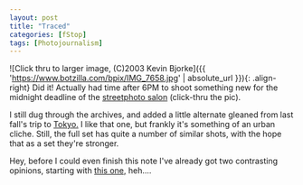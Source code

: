 ```yaml
---
layout: post
title: "Traced"
categories: [fStop]
tags: [Photojournalism]
---
```



![Click thru to larger image, (C)2003 Kevin Bjorke]({{ 'https://www.botzilla.com/bpix/IMG_7658.jpg' | absolute_url }}){: .align-right}
Did it! Actually had time after 6PM to shoot something new for the midnight deadline of the <a href="http://www.genec.com/federico/salon/urlist.php?secth=32">streetphoto salon</a> (click-thru the pic).

I still dug through the archives, and added a little alternate gleaned from last fall's trip to <a href="/photo/T2002/">Tokyo.</a> I like that one, but frankly it's something of an urban cliche. Still, the full set has quite a number of similar shots, with the hope that as a set they're stronger.

<!--more-->
Hey, before I could even finish this note I've already got two contrasting opinions, starting with <a href="http://topica.com/lists/streetphoto/read/message.html?mid=907366661&sort=d&start=34043">this one,</a> heh....
